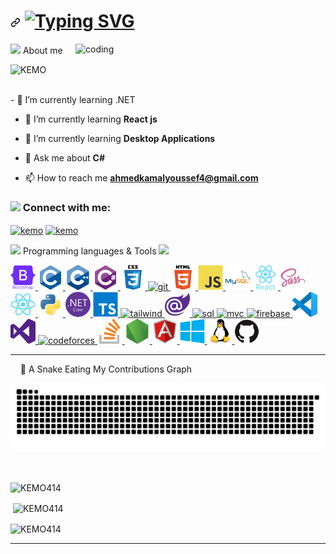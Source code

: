 <h1 dir="auto" >
            <a id="" class="anchor" aria-hidden="true" tabindex="-1" href="#">
                <svg class="octicon octicon-link" viewBox="0 0 16 16" version="1.1" width="16" height="16"
                    aria-hidden="true">
                    <path
                        d="m7.775 3.275 1.25-1.25a3.5 3.5 0 1 1 4.95 4.95l-2.5 2.5a3.5 3.5 0 0 1-4.95 0 .751.751 0 0 1 .018-1.042.751.751 0 0 1 1.042-.018 1.998 1.998 0 0 0 2.83 0l2.5-2.5a2.002 2.002 0 0 0-2.83-2.83l-1.25 1.25a.751.751 0 0 1-1.042-.018.751.751 0 0 1-.018-1.042Zm-4.69 9.64a1.998 1.998 0 0 0 2.83 0l1.25-1.25a.751.751 0 0 1 1.042.018.751.751 0 0 1 .018 1.042l-1.25 1.25a3.5 3.5 0 1 1-4.95-4.95l2.5-2.5a3.5 3.5 0 0 1 4.95 0 .751.751 0 0 1-.018 1.042.751.751 0 0 1-1.042.018 1.998 1.998 0 0 0-2.83 0l-2.5 2.5a1.998 1.998 0 0 0 0 2.83Z">
                    </path>
                </svg></a>
            <a target="_blank" rel="noopener noreferrer nofollow"
                href="https://readme-typing-svg.herokuapp.com?font=Roboto+Slab&amp;weight=600&amp;size=24&amp;pause=1000&amp;random=false&amp;width=550&amp;lines=Hi+%F0%9F%91%8B%2C+I'm+Ahmed+Kamal++;I+'m+Software+Engineer+%F0%9F%98%8A.;+I'm+Frontend+Developer+%F0%9F%8E%A8.;+I'm+.NET+Backend+Developer+%F0%9F%92%BB."
                style="max-width: 100%;">
                <img src="https://readme-typing-svg.herokuapp.com?font=Roboto+Slab&amp;weight=600&amp;size=24&amp;pause=1000&amp;random=false&amp;width=550&amp;lines=Hi+%F0%9F%91%8B%2C+I'm+Ahmed+Kamal++;I+'m+Software+Engineer+%F0%9F%98%8A.;+I'm+Frontend+Developer+%F0%9F%8E%A8.;+I'm+.NET+Backend+Developer+%F0%9F%92%BB."
                    alt="Typing SVG"
                    data-canonical-src="https://readme-typing-svg.herokuapp.com?font=Roboto+Slab&amp;weight=600&amp;size=24&amp;pause=1000&amp;random=false&amp;width=550&amp;lines=Hi+%F0%9F%91%8B%2C+I'm+Ahmed+Kamal++;I+'m+Software+Engineer+%F0%9F%98%8A.;+I'm+Frontend+Developer+%F0%9F%8E%A8.;+I'm+.NET+Backend+Developer+%F0%9F%92%BB."
                    style="max-width: 100%;">
            </a>
        </h1>
        <img  align="right" alt ="coding" width="400" src ="https://cdn.dribbble.com/users/1162077/screenshots/3848914/programmer.gif"

<img  align="right" alt ="coding" width="400" src ="https://raw.githubusercontent.com/R041T/R041T/main/fullstack.gif">

<p align="left"><img src = "https://i.pinimg.com/originals/3f/7e/4e/3f7e4eff7c96e9fe4b8b4b1ff3f7bdb5.gif" width = 6.5%> About me </p>
<p align="left"> <img src="https://komarev.com/ghpvc/?username=mhmdyasser33&label=Profile%20views&color=0e75b6&style=flat" alt="KEMO" /> </p>
<br>
- 🌱 I’m currently learning .NET

- 🌱 I’m currently learning **React js**

- 🌱 I’m currently learning **Desktop Applications**

- 💬 Ask me about **C#**

- 📫 How to reach me **ahmedkamalyoussef4@gmail.com**


<h3 align="left"><img src="https://github.com/7oSkaaa/7oSkaaa/blob/main/Images/Connect-with-me.gif?raw=true" width="10%">
 Connect with me:</h3>
<p align="left">
<a href="https://www.linkedin.com/in/ahmed-kamal-b51621277/" target="blank"><img align="center" src="https://raw.githubusercontent.com/rahuldkjain/github-profile-readme-generator/master/src/images/icons/Social/linked-in-alt.svg" alt="kemo" height="30" width="40" /></a>
<a href="https://www.facebook.com/profile.php?id=100028844448220" target="blank"><img align="center" src="https://raw.githubusercontent.com/rahuldkjain/github-profile-readme-generator/master/src/images/icons/Social/facebook.svg" alt="kemo" height="30" width="40" /></a>

 <img src = "https://github.com/7oSkaaa/7oSkaaa/blob/main/Images/Programming_Languages.gif?raw=true" width=5%> Programming languages & Tools
 <img src="https://media4.giphy.com/media/dMLmQfCO7lCA2gX3tw/giphy.gif?cid=ecf05e47ak6mwfu812269zzr8ydv529109qzpb8rszwnja9e&rid=giphy.gif&ct=s" width=10%>
<p align="left">
  <a href="https://getbootstrap.com" target="_blank" rel="noreferrer">
    <img src="https://raw.githubusercontent.com/devicons/devicon/master/icons/bootstrap/bootstrap-plain-wordmark.svg" alt="bootstrap" width="40" height="40"/>
  </a>
  <a href="https://www.cprogramming.com/" target="_blank" rel="noreferrer">
    <img src="https://raw.githubusercontent.com/devicons/devicon/master/icons/c/c-original.svg" alt="c" width="40" height="40"/>
  </a>
  <a href="https://www.w3schools.com/cpp/" target="_blank" rel="noreferrer">
    <img src="https://raw.githubusercontent.com/devicons/devicon/master/icons/cplusplus/cplusplus-original.svg" alt="cplusplus" width="40" height="40"/>
  </a>
  <a href="https://www.w3schools.com/cs/" target="_blank" rel="noreferrer">
    <img src="https://raw.githubusercontent.com/devicons/devicon/master/icons/csharp/csharp-original.svg" alt="csharp" width="40" height="40"/>
  </a>
  <a href="https://www.w3schools.com/css/" target="_blank" rel="noreferrer">
    <img src="https://raw.githubusercontent.com/devicons/devicon/master/icons/css3/css3-original-wordmark.svg" alt="css3" width="40" height="40"/>
  </a>
  <a href="https://git-scm.com/" target="_blank" rel="noreferrer">
    <img src="https://www.vectorlogo.zone/logos/git-scm/git-scm-icon.svg" alt="git" width="40" height="40"/>
  </a>
  <a href="https://www.w3.org/html/" target="_blank" rel="noreferrer">
    <img src="https://raw.githubusercontent.com/devicons/devicon/master/icons/html5/html5-original-wordmark.svg" alt="html5" width="40" height="40"/>
  </a>
  <a href="https://developer.mozilla.org/en-US/docs/Web/JavaScript" target="_blank" rel="noreferrer">
    <img src="https://raw.githubusercontent.com/devicons/devicon/master/icons/javascript/javascript-original.svg" alt="javascript" width="40" height="40"/>
  </a>
  <a href="https://www.mysql.com/" target="_blank" rel="noreferrer">
    <img src="https://raw.githubusercontent.com/devicons/devicon/master/icons/mysql/mysql-original-wordmark.svg" alt="mysql" width="40" height="40"/>
  </a>
  <a href="https://reactjs.org/" target="_blank" rel="noreferrer">
    <img src="https://raw.githubusercontent.com/devicons/devicon/master/icons/react/react-original-wordmark.svg" alt="react" width="40" height="40"/>
  </a>
  <a href="https://sass-lang.com" target="_blank" rel="noreferrer">
    <img src="https://raw.githubusercontent.com/devicons/devicon/master/icons/sass/sass-original.svg" alt="sass" width="40" height="40"/>
  </a>
  <a href="https://reactnative.dev/" target="_blank" rel="noreferrer">
    <img src="https://raw.githubusercontent.com/devicons/devicon/master/icons/react/react-original.svg" alt="react native" width="40" height="40"/>
  </a>
  <a href="https://www.python.org/" target="_blank" rel="noreferrer">
    <img src="https://raw.githubusercontent.com/devicons/devicon/master/icons/python/python-original.svg" alt="python" width="40" height="40"/>
  </a>
  <a href="https://dotnet.microsoft.com/" target="_blank" rel="noreferrer">
    <img src="https://raw.githubusercontent.com/devicons/devicon/master/icons/dotnetcore/dotnetcore-original.svg" alt=".net" width="40" height="40"/>
  </a>
  <a href="https://www.typescriptlang.org/" target="_blank" rel="noreferrer">
    <img src="https://raw.githubusercontent.com/devicons/devicon/master/icons/typescript/typescript-original.svg" alt="typescript" width="40" height="40"/>
  </a>
  <a href="https://tailwindcss.com/" target="_blank" rel="noreferrer">
    <img src="https://www.vectorlogo.zone/logos/tailwindcss/tailwindcss-icon.svg" alt="tailwind" width="40" height="40"/>
  </a>
  <a href="https://dotnet.microsoft.com/apps/aspnet/web-apps/blazor" target="_blank" rel="noreferrer">
    <img src="https://raw.githubusercontent.com/devicons/devicon/master/icons/blazor/blazor-original.svg" alt="blazor" width="40" height="40"/>
  </a>
<a href="https://www.microsoft.com/en-us/sql-server" target="_blank" rel="noreferrer">
  <img src="https://www.svgrepo.com/show/303229/microsoft-sql-server-logo.svg" alt="sql" width="40" height="40"/>
</a>

  <a href="https://dotnet.microsoft.com/apps/aspnet/mvc" target="_blank" rel="noreferrer">
    <img src="https://avatars.githubusercontent.com/u/9141961?s=200&v=4" alt="mvc" width="40" height="40"/>
  </a>
  <a href="https://firebase.google.com/" target="_blank" rel="noreferrer">
    <img src="https://www.vectorlogo.zone/logos/firebase/firebase-icon.svg" alt="firebase" width="40" height="40"/>
  </a>
  <a href="https://code.visualstudio.com/" target="_blank" rel="noreferrer">
    <img src="https://raw.githubusercontent.com/devicons/devicon/master/icons/vscode/vscode-original.svg" alt="vs code" width="40" height="40"/>
  </a>
  <a href="https://visualstudio.microsoft.com/" target="_blank" rel="noreferrer">
    <img src="https://raw.githubusercontent.com/devicons/devicon/master/icons/visualstudio/visualstudio-plain.svg" alt="visual studio" width="40" height="40"/>
  </a>





  
  <a href="https://codeforces.com/" target="_blank" rel="noreferrer">
    <img src="https://th.bing.com/th/id/R.c81fe8293f44c3f2cd90a384b0d0f74c?rik=cuw7X%2bJZX%2brOPA&pid=ImgRaw&r=0&sres=1&sresct=1" alt="codeforces" width="40" height="40"/>
  </a>







  
  <a href="https://stackoverflow.com/" target="_blank" rel="noreferrer">
    <img src="https://raw.githubusercontent.com/devicons/devicon/master/icons/stackoverflow/stackoverflow-original.svg" alt="stackoverflow" width="40" height="40"/>
  </a>
  <a href="https://nodejs.org/" target="_blank" rel="noreferrer">
    <img src="https://raw.githubusercontent.com/devicons/devicon/master/icons/nodejs/nodejs-original.svg" alt="node.js" width="40" height="40"/>
  </a>
  <a href="https://angular.io/" target="_blank" rel="noreferrer">
    <img src="https://raw.githubusercontent.com/devicons/devicon/master/icons/angularjs/angularjs-original.svg" alt="angular" width="40" height="40"/>
  </a>
  <a href="https://www.microsoft.com/windows" target="_blank" rel="noreferrer">
    <img src="https://raw.githubusercontent.com/devicons/devicon/master/icons/windows8/windows8-original.svg" alt="windows" width="40" height="40"/>
  </a>
  <a href="https://www.linux.org/" target="_blank" rel="noreferrer">
    <img src="https://raw.githubusercontent.com/devicons/devicon/master/icons/linux/linux-original.svg" alt="linux" width="40" height="40"/>
  </a>
  <a href="https://github.com/" target="_blank" rel="noreferrer">
    <img src="https://raw.githubusercontent.com/devicons/devicon/master/icons/github/github-original.svg" alt="github" width="40" height="40"/>
  </a>
</p>


<hr>
 &nbsp;&nbsp;&nbsp;&nbsp;🐍 A Snake Eating My Contributions Graph
<article class="markdown-body entry-content container-lg f5" itemprop="text">
    <p align="center" dir="auto">
        <themed-picture data-catalyst-inline="true" data-catalyst="">
            <picture>
                <source media="(prefers-color-scheme: dark)" srcset="https://raw.githubusercontent.com/7oSkaaa/7oSkaaa/output/github-contribution-grid-snake-dark.svg">
                <source media="(prefers-color-scheme: light)" srcset="https://raw.githubusercontent.com/7oSkaaa/7oSkaaa/output/github-contribution-grid-snake.svg">
                <img alt="github contribution grid snake animation" src="https://raw.githubusercontent.com/7oSkaaa/7oSkaaa/output/github-contribution-grid-snake.svg" style="visibility:visible;max-width:100%;">
            </picture>
        </themed-picture>
    </p>
</article>
<br>

<p><img align="center" src="https://github-readme-streak-stats.herokuapp.com/?user=KEMO414&" alt="KEMO414" /></p>

<p>&nbsp;<img align="center" src="https://github-readme-stats.vercel.app/api?username=KEMO414&show_icons=true&locale=en" alt="KEMO414" /></p>
<p><img align="center" src="https://github-readme-stats.vercel.app/api/top-langs?username=KEMO414&show_icons=true&locale=en&layout=compact" alt="KEMO414" /></p>

<hr>
